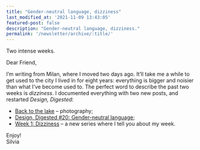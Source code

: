 ```yaml
---
title: "Gender-neutral language, dizziness"
last_modified_at: '2021-11-09 13:43:05'
featured-post: false
description: "Gender-neutral language, dizziness."
permalink: '/newsletter/archive/:title/'
---
```


<p class="lead">Two intense weeks.</p>

<!--more-->

Dear Friend,

I’m writing from Milan, where I moved two days ago. It’ll take me a while to get used to the city I lived in for eight years: everything is bigger and noisier than what I’ve become used to. The perfect word to describe the past two weeks is *dizziness*. I documented everything with two new posts, and restarted *Design, Digested*:

<ul class="smd-ul">
  <li><a href="https://silviamaggidesign.com/photography/back-to-the-lake/">Back to the lake</a> – photography;</li>
  <li><a href="https://silviamaggidesign.com/design-digested/design-digested-20/">Design, Digested #20: Gender-neutral language</a>;</li>
  <li><a href="https://silviamaggidesign.com/weeknotes/weeknotes-1-dizziness/">Week 1: Dizziness</a> – a new series where I tell you about my week.</li>
</ul>

Enjoy!  
Silvia